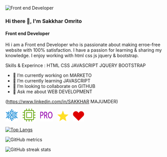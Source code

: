 ![Front end Developer](https://mir-s3-cdn-cf.behance.net/297993aa58924c52c94c1dc89f391c20/2774a2e0-b5f1-4f5b-9c48-75a72ab1f792_rwc_561x0x2079x410x3200.png?h=ac04d267f2581ce504ddb899cdcbd212)

### Hi there 👋, I'm Sakkhar Omrito
#### Front end Developer


Hi i am a Front end Developer who is passionate about making erroe-free website with 100% satisfaction. I have  a passion for learning &  sharing my knowledge. I enjoy working with html css js jquery & bootstrap.

Skills & Experince :
HTML 
CSS 
JAVASCRIPT 
JQUERY 
BOOTSTRAP

- 🔭 I’m currently working on MARKETO 
- 🌱 I’m currently learning JAVASCRIPT 
- 👯 I’m looking to collaborate on GITHUB 
- 💬 Ask me about WEB DEVELOPMENT 


(https://www.linkedin.com/in/SAKKHAR MAJUMDER)  

<a href='https://archiveprogram.github.com/'><img src='https://raw.githubusercontent.com/acervenky/animated-github-badges/master/assets/acbadge.gif' width='40' height='40'></a> <a href='https://docs.github.com/en/developers'><img src='https://raw.githubusercontent.com/acervenky/animated-github-badges/master/assets/devbadge.gif' width='40' height='40'></a> <a href='https://github.com/pricing'><img src='https://raw.githubusercontent.com/acervenky/animated-github-badges/master/assets/pro.gif' width='40' height='40'></a> <a href='https://stars.github.com/'><img src='https://raw.githubusercontent.com/acervenky/animated-github-badges/master/assets/starbadge.gif' width='35' height='35'></a> <a href='https://docs.github.com/en/github/supporting-the-open-source-community-with-github-sponsors'><img src='https://raw.githubusercontent.com/acervenky/animated-github-badges/master/assets/sponsorbadge.gif' width='35' height='35'></a> 

[![Top Langs](https://github-readme-stats.vercel.app/api/top-langs/?username=Sakkhor-omrito)](https://github.com/anuraghazra/github-readme-stats)

![GitHub metrics](https://metrics.lecoq.io/Sakkhor-omrito)  

![GitHub streak stats](https://github-readme-streak-stats.herokuapp.com/?user=Sakkhor-omrito)  

